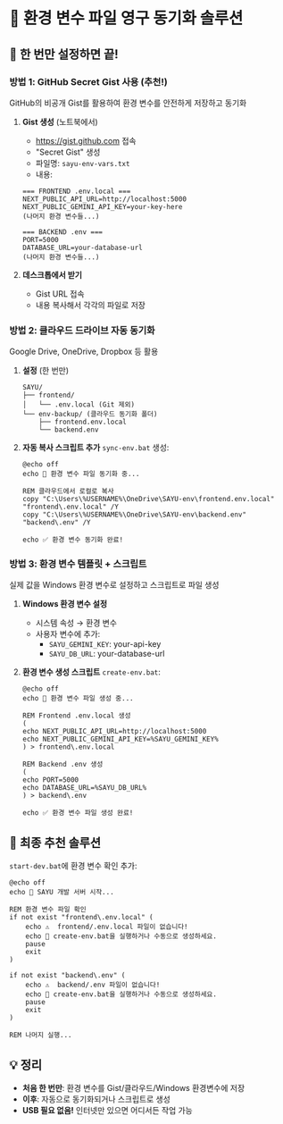 # 🔐 환경 변수 파일 영구 동기화 솔루션

## 🎯 한 번만 설정하면 끝!

### 방법 1: GitHub Secret Gist 사용 (추천!)
GitHub의 비공개 Gist를 활용하여 환경 변수를 안전하게 저장하고 동기화

1. **Gist 생성** (노트북에서)
   - https://gist.github.com 접속
   - "Secret Gist" 생성
   - 파일명: `sayu-env-vars.txt`
   - 내용:
   ```
   === FRONTEND .env.local ===
   NEXT_PUBLIC_API_URL=http://localhost:5000
   NEXT_PUBLIC_GEMINI_API_KEY=your-key-here
   (나머지 환경 변수들...)
   
   === BACKEND .env ===
   PORT=5000
   DATABASE_URL=your-database-url
   (나머지 환경 변수들...)
   ```

2. **데스크톱에서 받기**
   - Gist URL 접속
   - 내용 복사해서 각각의 파일로 저장

### 방법 2: 클라우드 드라이브 자동 동기화
Google Drive, OneDrive, Dropbox 등 활용

1. **설정** (한 번만)
   ```
   SAYU/
   ├── frontend/
   │   └── .env.local (Git 제외)
   └── env-backup/ (클라우드 동기화 폴더)
       ├── frontend.env.local
       └── backend.env
   ```

2. **자동 복사 스크립트 추가**
   `sync-env.bat` 생성:
   ```batch
   @echo off
   echo 🔐 환경 변수 파일 동기화 중...
   
   REM 클라우드에서 로컬로 복사
   copy "C:\Users\%USERNAME%\OneDrive\SAYU-env\frontend.env.local" "frontend\.env.local" /Y
   copy "C:\Users\%USERNAME%\OneDrive\SAYU-env\backend.env" "backend\.env" /Y
   
   echo ✅ 환경 변수 동기화 완료!
   ```

### 방법 3: 환경 변수 템플릿 + 스크립트
실제 값을 Windows 환경 변수로 설정하고 스크립트로 파일 생성

1. **Windows 환경 변수 설정**
   - 시스템 속성 → 환경 변수
   - 사용자 변수에 추가:
     - `SAYU_GEMINI_KEY`: your-api-key
     - `SAYU_DB_URL`: your-database-url

2. **환경 변수 생성 스크립트**
   `create-env.bat`:
   ```batch
   @echo off
   echo 🔧 환경 변수 파일 생성 중...
   
   REM Frontend .env.local 생성
   (
   echo NEXT_PUBLIC_API_URL=http://localhost:5000
   echo NEXT_PUBLIC_GEMINI_API_KEY=%SAYU_GEMINI_KEY%
   ) > frontend\.env.local
   
   REM Backend .env 생성
   (
   echo PORT=5000
   echo DATABASE_URL=%SAYU_DB_URL%
   ) > backend\.env
   
   echo ✅ 환경 변수 파일 생성 완료!
   ```

## 🚀 최종 추천 솔루션

`start-dev.bat`에 환경 변수 확인 추가:
```batch
@echo off
echo 🚀 SAYU 개발 서버 시작...

REM 환경 변수 파일 확인
if not exist "frontend\.env.local" (
    echo ⚠️  frontend/.env.local 파일이 없습니다!
    echo 📝 create-env.bat을 실행하거나 수동으로 생성하세요.
    pause
    exit
)

if not exist "backend\.env" (
    echo ⚠️  backend/.env 파일이 없습니다!
    echo 📝 create-env.bat을 실행하거나 수동으로 생성하세요.
    pause
    exit
)

REM 나머지 실행...
```

## 💡 정리

- **처음 한 번만**: 환경 변수를 Gist/클라우드/Windows 환경변수에 저장
- **이후**: 자동으로 동기화되거나 스크립트로 생성
- **USB 필요 없음!** 인터넷만 있으면 어디서든 작업 가능
